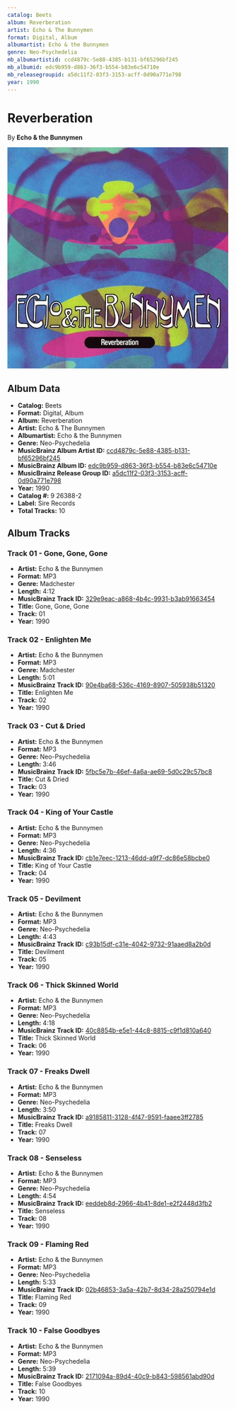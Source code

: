 ```yaml
---
catalog: Beets
album: Reverberation
artist: Echo & The Bunnymen
format: Digital, Album
albumartist: Echo & the Bunnymen
genre: Neo-Psychedelia
mb_albumartistid: ccd4879c-5e88-4385-b131-bf65296bf245
mb_albumid: edc9b959-d863-36f3-b554-b83e6c54710e
mb_releasegroupid: a5dc11f2-03f3-3153-acff-0d90a771e798
year: 1990
---
```


# Reverberation

By **Echo & the Bunnymen**

![](../../assets/beetscovers/Echo_and_The_Bunnymen-Reverberation.jpg)

## Album Data

- **Catalog:** Beets
- **Format:** Digital, Album
- **Album:** Reverberation
- **Artist:** Echo & The Bunnymen
- **Albumartist:** Echo & the Bunnymen
- **Genre:** Neo-Psychedelia
- **MusicBrainz Album Artist ID:** [ccd4879c-5e88-4385-b131-bf65296bf245](https://musicbrainz.org/artist/ccd4879c-5e88-4385-b131-bf65296bf245)
- **MusicBrainz Album ID:** [edc9b959-d863-36f3-b554-b83e6c54710e](https://musicbrainz.org/release/edc9b959-d863-36f3-b554-b83e6c54710e)
- **MusicBrainz Release Group ID:** [a5dc11f2-03f3-3153-acff-0d90a771e798](https://musicbrainz.org/release-group/a5dc11f2-03f3-3153-acff-0d90a771e798)
- **Year:** 1990
- **Catalog #:** 9 26388-2
- **Label:** Sire Records
- **Total Tracks:** 10

## Album Tracks

### Track 01 - Gone, Gone, Gone

- **Artist:** Echo & the Bunnymen
- **Format:** MP3
- **Genre:** Madchester
- **Length:** 4:12
- **MusicBrainz Track ID:** [329e9eac-a868-4b4c-9931-b3ab91663454](https://musicbrainz.org/recording/329e9eac-a868-4b4c-9931-b3ab91663454)
- **Title:** Gone, Gone, Gone
- **Track:** 01
- **Year:** 1990

### Track 02 - Enlighten Me

- **Artist:** Echo & the Bunnymen
- **Format:** MP3
- **Genre:** Madchester
- **Length:** 5:01
- **MusicBrainz Track ID:** [90e4ba68-536c-4169-8907-505938b51320](https://musicbrainz.org/recording/90e4ba68-536c-4169-8907-505938b51320)
- **Title:** Enlighten Me
- **Track:** 02
- **Year:** 1990

### Track 03 - Cut & Dried

- **Artist:** Echo & the Bunnymen
- **Format:** MP3
- **Genre:** Neo-Psychedelia
- **Length:** 3:46
- **MusicBrainz Track ID:** [5fbc5e7b-46ef-4a6a-ae69-5d0c29c57bc8](https://musicbrainz.org/recording/5fbc5e7b-46ef-4a6a-ae69-5d0c29c57bc8)
- **Title:** Cut & Dried
- **Track:** 03
- **Year:** 1990

### Track 04 - King of Your Castle

- **Artist:** Echo & the Bunnymen
- **Format:** MP3
- **Genre:** Neo-Psychedelia
- **Length:** 4:36
- **MusicBrainz Track ID:** [cb1e7eec-1213-46dd-a9f7-dc86e58bcbe0](https://musicbrainz.org/recording/cb1e7eec-1213-46dd-a9f7-dc86e58bcbe0)
- **Title:** King of Your Castle
- **Track:** 04
- **Year:** 1990

### Track 05 - Devilment

- **Artist:** Echo & the Bunnymen
- **Format:** MP3
- **Genre:** Neo-Psychedelia
- **Length:** 4:43
- **MusicBrainz Track ID:** [c93b15df-c31e-4042-9732-91aaed8a2b0d](https://musicbrainz.org/recording/c93b15df-c31e-4042-9732-91aaed8a2b0d)
- **Title:** Devilment
- **Track:** 05
- **Year:** 1990

### Track 06 - Thick Skinned World

- **Artist:** Echo & the Bunnymen
- **Format:** MP3
- **Genre:** Neo-Psychedelia
- **Length:** 4:18
- **MusicBrainz Track ID:** [40c8854b-e5e1-44c8-8815-c9f1d810a640](https://musicbrainz.org/recording/40c8854b-e5e1-44c8-8815-c9f1d810a640)
- **Title:** Thick Skinned World
- **Track:** 06
- **Year:** 1990

### Track 07 - Freaks Dwell

- **Artist:** Echo & the Bunnymen
- **Format:** MP3
- **Genre:** Neo-Psychedelia
- **Length:** 3:50
- **MusicBrainz Track ID:** [a9185811-3128-4f47-9591-faaee3ff2785](https://musicbrainz.org/recording/a9185811-3128-4f47-9591-faaee3ff2785)
- **Title:** Freaks Dwell
- **Track:** 07
- **Year:** 1990

### Track 08 - Senseless

- **Artist:** Echo & the Bunnymen
- **Format:** MP3
- **Genre:** Neo-Psychedelia
- **Length:** 4:54
- **MusicBrainz Track ID:** [eeddeb8d-2966-4b41-8de1-e2f2448d3fb2](https://musicbrainz.org/recording/eeddeb8d-2966-4b41-8de1-e2f2448d3fb2)
- **Title:** Senseless
- **Track:** 08
- **Year:** 1990

### Track 09 - Flaming Red

- **Artist:** Echo & the Bunnymen
- **Format:** MP3
- **Genre:** Neo-Psychedelia
- **Length:** 5:33
- **MusicBrainz Track ID:** [02b46853-3a5a-42b7-8d34-28a250794e1d](https://musicbrainz.org/recording/02b46853-3a5a-42b7-8d34-28a250794e1d)
- **Title:** Flaming Red
- **Track:** 09
- **Year:** 1990

### Track 10 - False Goodbyes

- **Artist:** Echo & the Bunnymen
- **Format:** MP3
- **Genre:** Neo-Psychedelia
- **Length:** 5:39
- **MusicBrainz Track ID:** [2171094a-89d4-40c9-b843-598561abd90d](https://musicbrainz.org/recording/2171094a-89d4-40c9-b843-598561abd90d)
- **Title:** False Goodbyes
- **Track:** 10
- **Year:** 1990

